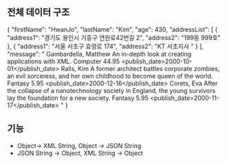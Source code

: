 ## 전체 데이터 구조
{ 
  "firstName": "HwanJo", 
  "lastName": "Kim", 
  "age": 430, 
  "addressList": [ { "address1": "경기도 용인시 기흥구 연원로42번길 2", "address2": "199동 999호" }, { "address1": "서울 서초구 효령로 174",                      "address2": "KT 서초지사 " } ], 
  "message": "<?xml version="1.0" encoding="UTF-8" standalone="yes"?> <catalog> <book> <author>Gambardella, Matthew</author> <description>An in-depth look at creating applications with XML.</description> <genre>Computer</genre> <price>44.95</price> <publish_date>2000-10-01</publish_date> <title>XML Developer's Guide</title> </book> <book> <author>Ralls, Kim</author> <description>A former architect battles corporate zombies, an evil sorceress, and her own childhood to become queen of the world.</description> <genre>Fantasy</genre> <price>5.95</price> <publish_date>2000-12-16</publish_date> <title>Midnight Rain</title> </book> <book> <author>Corets, Eva</author> <description>After the collapse of a nanotechnology society in England, the young survivors lay the foundation for a new society.</description> <genre>Fantasy</genre> <price>5.95</price> <publish_date>2000-11-17</publish_date> <title>Maeve Ascendant</title> </book> </catalog>" 
}

## 기능
- Object-> XML String, Object -> JSON String
- JSON String -> Object, XML String -> Object
